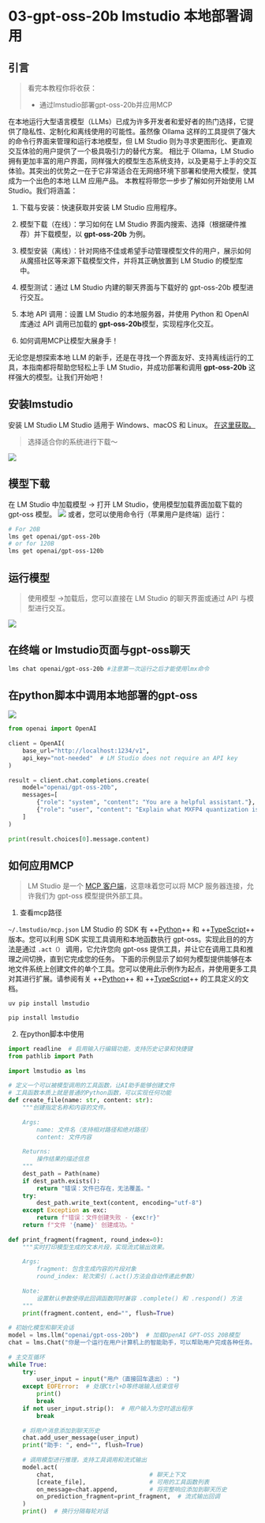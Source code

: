# 03-gpt-oss-20b lmstudio 本地部署调用

## 引言

> 看完本教程你将收获：
> 
> - 通过lmstudio部署gpt-oss-20b并应用MCP
> 	

在本地运行大型语言模型（LLMs）已成为许多开发者和爱好者的热门选择，它提供了隐私性、定制化和离线使用的可能性。虽然像 Ollama 这样的工具提供了强大的命令行界面来管理和运行本地模型，但 LM Studio 则为寻求更图形化、更直观交互体验的用户提供了一个极具吸引力的替代方案。
相比于 Ollama，LM Studio 拥有更加丰富的用户界面，同样强大的模型生态系统支持，以及更易于上手的交互体验。其突出的优势之一在于它非常适合在无网络环境下部署和使用大模型，使其成为一个出色的本地 LLM 应用产品。
本教程将带您一步步了解如何开始使用 LM Studio。我们将涵盖：

1. 下载与安装：快速获取并安装 LM Studio 应用程序。
	
2. 模型下载（在线）：学习如何在 LM Studio 界面内搜索、选择（根据硬件推荐）并下载模型，以 **gpt-oss-20b** 为例。
	
3. 模型安装（离线）：针对网络不佳或希望手动管理模型文件的用户，展示如何从魔搭社区等来源下载模型文件，并将其正确放置到 LM Studio 的模型库中。
	
4. 模型测试：通过 LM Studio 内建的聊天界面与下载好的 gpt-oss-20b 模型进行交互。
	
5. 本地 API 调用：设置 LM Studio 的本地服务器，并使用 Python 和 OpenAI 库通过 API 调用已加载的 **gpt-oss-20b**模型，实现程序化交互。
	
6. 如何调用MCP让模型大展身手！
	

无论您是想探索本地 LLM 的新手，还是在寻找一个界面友好、支持离线运行的工具，本指南都将帮助您轻松上手 LM Studio，并成功部署和调用 **gpt-oss-20b** 这样强大的模型。让我们开始吧！

## 安装Imstudio

安装 LM Studio LM Studio 适用于 Windows、macOS 和 Linux。 [在这里获取。](https://lmstudio.ai/download)

> 选择适合你的系统进行下载～

![](./images/3-0.png)

## 模型下载

在 LM Studio 中加载模型 → 打开 LM Studio，使用模型加载界面加载下载的 gpt-oss 模型。
![](./images/3-1.png)
或者，您可以使用命令行（苹果用户是终端）运行：

```Bash
# For 20B
lms get openai/gpt-oss-20b
# or for 120B
lms get openai/gpt-oss-120b
```

## 运行模型

> 使用模型 →加载后，您可以直接在 LM Studio 的聊天界面或通过 API 与模型进行交互。

![](./images/3-2.png)

## 在终端 or lmstudio页面与gpt-oss聊天

```Bash
lms chat openai/gpt-oss-20b #注意第一次运行之后才能使用lmx命令
```

## 在python脚本中调用本地部署的gpt-oss

![](./images/3-3.png)

```Python
from openai import OpenAI
 
client = OpenAI(
    base_url="http://localhost:1234/v1",
    api_key="not-needed"  # LM Studio does not require an API key
)
 
result = client.chat.completions.create(
    model="openai/gpt-oss-20b",
    messages=[
        {"role": "system", "content": "You are a helpful assistant."},
        {"role": "user", "content": "Explain what MXFP4 quantization is."}
    ]
)
 
print(result.choices[0].message.content)
```

## 如何应用MCP

> LM Studio 是一个 [MCP 客户端](https://lmstudio.ai/docs/app/plugins/mcp)，这意味着您可以将 MCP 服务器连接，允许我们为 gpt-oss 模型提供外部工具。

1. 查看mcp路径
	

`~/.lmstudio/mcp.json`
LM Studio 的 SDK 有 ++[Python](https://github.com/lmstudio-ai/lmstudio-python)++ 和 ++[TypeScript](https://github.com/lmstudio-ai/lmstudio-js)++ 版本。您可以利用 SDK 实现工具调用和本地函数执行 gpt-oss。实现此目的的方法是通过 `.act（）` 调用，它允许您向 gpt-oss 提供工具，并让它在调用工具和推理之间切换，直到它完成您的任务。
下面的示例显示了如何为模型提供能够在本地文件系统上创建文件的单个工具。您可以使用此示例作为起点，并使用更多工具对其进行扩展。请参阅有关 ++[Python](https://lmstudio.ai/docs/python/agent/tools)++ 和 ++[TypeScript](https://lmstudio.ai/docs/typescript/agent/tools)++ 的工具定义的文档。

```Bash
uv pip install lmstudio
```

```Bash
pip install lmstudio
```

2. 在python脚本中使用
	

```Python
import readline  # 启用输入行编辑功能，支持历史记录和快捷键
from pathlib import Path
 
import lmstudio as lms
 
# 定义一个可以被模型调用的工具函数，让AI助手能够创建文件
# 工具函数本质上就是普通的Python函数，可以实现任何功能
def create_file(name: str, content: str):
    """创建指定名称和内容的文件。
    
    Args:
        name: 文件名（支持相对路径和绝对路径）
        content: 文件内容
        
    Returns:
        操作结果的描述信息
    """
    dest_path = Path(name)
    if dest_path.exists():
        return "错误：文件已存在，无法覆盖。"
    try:
        dest_path.write_text(content, encoding="utf-8")
    except Exception as exc:
        return f"错误：文件创建失败 - {exc!r}"
    return f"文件 '{name}' 创建成功。"
 
def print_fragment(fragment, round_index=0):
    """实时打印模型生成的文本片段，实现流式输出效果。
    
    Args:
        fragment: 包含生成内容的片段对象
        round_index: 轮次索引（.act()方法会自动传递此参数）
        
    Note:
        设置默认参数使得此回调函数同时兼容 .complete() 和 .respond() 方法
    """
    print(fragment.content, end="", flush=True)
 
# 初始化模型和聊天会话
model = lms.llm("openai/gpt-oss-20b")  # 加载OpenAI GPT-OSS 20B模型
chat = lms.Chat("你是一个运行在用户计算机上的智能助手，可以帮助用户完成各种任务。")
 
# 主交互循环
while True:
    try:
        user_input = input("用户（直接回车退出）: ")
    except EOFError:  # 处理Ctrl+D等终端输入结束信号
        print()
        break
    if not user_input.strip():  # 用户输入为空时退出程序
        break
    
    # 将用户消息添加到聊天历史
    chat.add_user_message(user_input)
    print("助手: ", end="", flush=True)
    
    # 调用模型进行推理，支持工具调用和流式输出
    model.act(
        chat,                           # 聊天上下文
        [create_file],                  # 可用的工具函数列表
        on_message=chat.append,         # 将完整响应添加到聊天历史
        on_prediction_fragment=print_fragment,  # 流式输出回调
    )
    print()  # 换行分隔每轮对话
```
